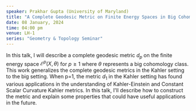 ```yaml
---
speaker: Prakhar Gupta (University of Maryland)
title: "A Complete Geodesic Metric on Finite Energy Spaces in Big Cohomology Class."
date: 08 January, 2024
time: 04:00 pm 
venue: LH-1
series: "Geometry & Topology Seminar"
---
```


In this talk, I will describe a complete geodesic metric $d_p$ on the finite energy space $\mathcal{E}^p(X,\theta)$ for $p\geq 1$ where 
$\theta$ represents a big cohomology class. This work generalizes the complete geodesic metrics in the Kahler setting to the big setting. 
When p=1, the metric $d_1$ in the Kahler setting has found various applications in the understanding of Kahler-Einstein and Constant 
Scalar Curvature Kahler metrics. In this talk, I'll describe how to construct the metric and explain some properties that could have useful
applications in the future. 
